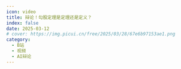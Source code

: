 ```yaml
---
icon: video
title: 辩论！勾股定理是定理还是定义？
index: false
date: 2025-03-12
# cover: https://img.picui.cn/free/2025/03/28/67e6b97153ae1.png
category:
  - B站
  - 视频
  - AI辩论
---
```


<BiliBili bvid="BV1MzQHY7EXh" />